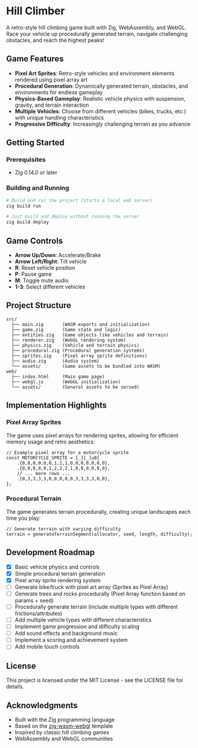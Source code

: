 # Hill Climber

A retro-style hill climbing game built with Zig, WebAssembly, and WebGL. Race your vehicle up procedurally generated terrain, navigate challenging obstacles, and reach the highest peaks!

## Game Features

- **Pixel Art Sprites**: Retro-style vehicles and environment elements rendered using pixel array art
- **Procedural Generation**: Dynamically generated terrain, obstacles, and environments for endless gameplay
- **Physics-Based Gameplay**: Realistic vehicle physics with suspension, gravity, and terrain interaction
- **Multiple Vehicles**: Choose from different vehicles (bikes, trucks, etc.) with unique handling characteristics
- **Progressive Difficulty**: Increasingly challenging terrain as you advance

## Getting Started

### Prerequisites

- Zig 0.14.0 or later

### Building and Running

```bash
# Build and run the project (starts a local web server)
zig build run

# Just build and deploy without running the server
zig build deploy
```

## Game Controls

- **Arrow Up/Down**: Accelerate/Brake
- **Arrow Left/Right**: Tilt vehicle
- **R**: Reset vehicle position
- **P**: Pause game
- **M**: Toggle mute audio
- **1-3**: Select different vehicles

## Project Structure

```
src/
  ├── main.zig       (WASM exports and initialization)
  ├── game.zig       (Game state and logic)
  ├── entities.zig   (Game objects like vehicles and terrain)
  ├── renderer.zig   (WebGL rendering system)
  ├── physics.zig    (Vehicle and terrain physics)
  ├── procedural.zig (Procedural generation systems)
  ├── sprites.zig    (Pixel array sprite definitions)
  ├── audio.zig      (Audio system)
  └── assets/        (Game assets to be bundled into WASM)
web/
  ├── index.html     (Main game page)
  ├── webgl.js       (WebGL initialization)
  └── assets/        (General assets to be served)
```

## Implementation Highlights

### Pixel Array Sprites

The game uses pixel arrays for rendering sprites, allowing for efficient memory usage and retro aesthetics:

```zig
// Example pixel array for a motorcycle sprite
const MOTORCYCLE_SPRITE = [_][_]u8{
    .{0,0,0,0,0,0,1,1,1,0,0,0,0,0,0,0},
    .{0,0,0,0,0,1,2,2,2,1,0,0,0,0,0,0},
    // ... more rows ...
    .{0,3,3,3,3,0,0,0,0,0,3,3,3,3,0,0},
};
```

### Procedural Terrain

The game generates terrain procedurally, creating unique landscapes each time you play:

```zig
// Generate terrain with varying difficulty
terrain = generateTerrainSegment(allocator, seed, length, difficulty);
```

## Development Roadmap

- [x] Basic vehicle physics and controls
- [x] Simple procedural terrain generation
- [x] Pixel array sprite rendering system
- [ ] Generate bike/truck with pixel art array (Sprites as Pixel Array)
- [ ] Generate trees and rocks procedurally (Pixel Array function based on params + seed)
- [ ] Procedurally generate terrain (include multiple types with different frictions/attributes)
- [ ] Add multiple vehicle types with different characteristics
- [ ] Implement game progression and difficulty scaling
- [ ] Add sound effects and background music
- [ ] Implement a scoring and achievement system
- [ ] Add mobile touch controls

## License

This project is licensed under the MIT License - see the LICENSE file for details.

## Acknowledgments

- Built with the Zig programming language
- Based on the [zig-wasm-webgl](https://github.com/haleth-embershield/zig-wasm-webgl) template
- Inspired by classic hill climbing games
- WebAssembly and WebGL communities